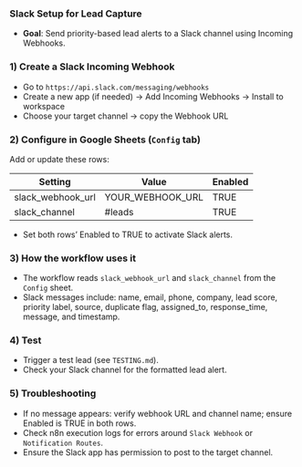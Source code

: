 ### Slack Setup for Lead Capture

- **Goal**: Send priority-based lead alerts to a Slack channel using Incoming Webhooks.

### 1) Create a Slack Incoming Webhook
- Go to `https://api.slack.com/messaging/webhooks`
- Create a new app (if needed) → Add Incoming Webhooks → Install to workspace
- Choose your target channel → copy the Webhook URL

### 2) Configure in Google Sheets (`Config` tab)
Add or update these rows:

| Setting | Value | Enabled |
|---------|-------|---------|
| slack_webhook_url | YOUR_WEBHOOK_URL | TRUE |
| slack_channel | #leads | TRUE |

- Set both rows’ Enabled to TRUE to activate Slack alerts.

### 3) How the workflow uses it
- The workflow reads `slack_webhook_url` and `slack_channel` from the `Config` sheet.
- Slack messages include: name, email, phone, company, lead score, priority label, source, duplicate flag, assigned_to, response_time, message, and timestamp.

### 4) Test
- Trigger a test lead (see `TESTING.md`).
- Check your Slack channel for the formatted lead alert.

### 5) Troubleshooting
- If no message appears: verify webhook URL and channel name; ensure Enabled is TRUE in both rows.
- Check n8n execution logs for errors around `Slack Webhook` or `Notification Routes`.
- Ensure the Slack app has permission to post to the target channel.

